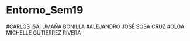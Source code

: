 # Entorno_Sem19
#CARLOS ISAI UMAÑA BONILLA
#ALEJANDRO JOSÉ SOSA CRUZ
#OLGA MICHELLE GUTIERREZ RIVERA
